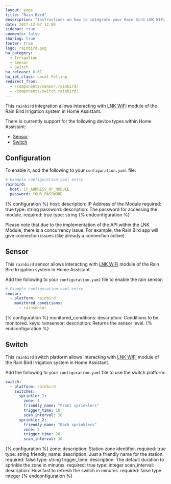 ```yaml
---
layout: page
title: "Rain Bird"
description: "Instructions on how to integrate your Rain Bird LNK WiFi Module within Home Assistant."
date: 2017-12-07 12:00
sidebar: true
comments: false
sharing: true
footer: true
logo: rainbird.png
ha_category:
  - Irrigation
  - Sensor
  - Switch
ha_release: 0.61
ha_iot_class: Local Polling
redirect_from:
  - /components/sensor.rainbird/
  - /components/switch.rainbird/
---
```


This `rainbird` integration allows interacting with [LNK WiFi](http://www.rainbird.com/landscape/products/controllers/LNK-WiFi.htm) module of the Rain Bird Irrigation system in Home Assistant.

There is currently support for the following device types within Home Assistant:

- [Sensor](#sensor)
- [Switch](#switch)

## Configuration

To enable it, add the following to your `configuration.yaml` file:

```yaml
# Example configuration.yaml entry
rainbird:
  host: IP_ADDRESS_OF_MODULE
  password: YOUR_PASSWORD
```

{% configuration %}
host:
  description: IP Address of the Module
  required: true
  type: string
password:
  description: The password for accessing the module.
  required: true
  type: string
{% endconfiguration %}

<div class='note'>
Please note that due to the implementation of the API within the LNK Module, there is a concurrency issue. For example, the Rain Bird app will give connection issues (like already a connection active).
</div>

## Sensor

This `rainbird` sensor allows interacting with [LNK WiFi](http://www.rainbird.com/landscape/products/controllers/LNK-WiFi.htm) module of the Rain Bird Irrigation system in Home Assistant.

Add the following to your `configuration.yaml` file to enable the rain sensor:

```yaml
# Example configuration.yaml entry
sensor:
  - platform: rainbird
    monitored_conditions:
      - rainsensor
```

{% configuration %}
monitored_conditions:
  description: Conditions to be monitored.
  keys:
    rainsensor:
      description: Returns the sensor level.
{% endconfiguration %}

## Switch

This `rainbird` switch platform allows interacting with [LNK WiFi](http://www.rainbird.com/landscape/products/controllers/LNK-WiFi.htm) module of the Rain Bird Irrigation system in Home Assistant.

Add the following to your `configuration.yaml` file to use the switch platform:

```yaml
switch:
  - platform: rainbird
    switches:
      sprinkler_1:
        zone: 1
        friendly_name: "Front sprinklers"
        trigger_time: 10
        scan_interval: 10
      sprinkler_2:
        friendly_name: "Back sprinklers"
        zone: 2
        trigger_time: 20
        scan_interval: 10
```

{% configuration %}
zone:
  description: Station zone identifier.
  required: true
  type: string
friendly_name:
  description: Just a friendly name for the station.
  required: false
  type: string
trigger_time:
  description: The default duration to sprinkle the zone in minutes.
  required: true
  type: integer
scan_interval:
  description: How fast to refresh the switch in minutes.
  required: false
  type: integer
{% endconfiguration %}
